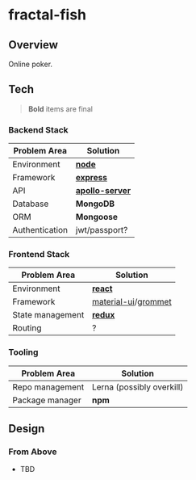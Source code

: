 # fractal-fish

## Overview

Online poker.

## Tech

> **Bold** items are final

### Backend Stack

| Problem Area | Solution |
| --- | --- |
| Environment | **[node](https://github.com/nodejs/node)** |
| Framework | **[express](https://github.com/expressjs/express)** |
| API | **[apollo-server](https://github.com/apollographql/apollo-server)** |
| Database | **MongoDB** |
| ORM | **Mongoose** |
| Authentication | jwt/passport? |

### Frontend Stack

| Problem Area | Solution |
| --- | --- |
| Environment | **[react](https://github.com/facebook/react/)** |
| Framework | [material-ui](https://material-ui.com/)/[grommet](https://v2.grommet.io/) |
| State management | **[redux](https://github.com/reduxjs/redux)** |
| Routing | ? |

### Tooling

| Problem Area | Solution |
| --- | --- |
| Repo management | Lerna (possibly overkill) |
| Package manager | **npm** |

## Design

### From Above

* TBD
